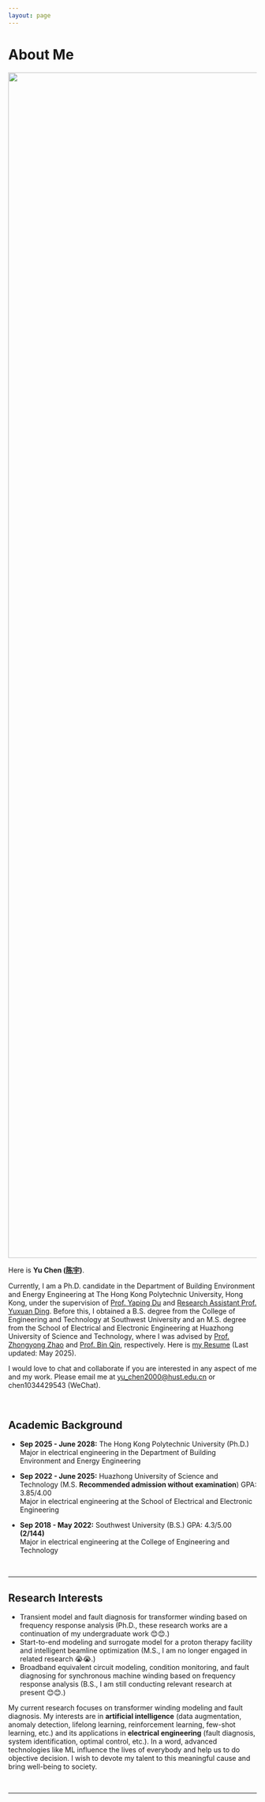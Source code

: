 ```yaml
---
layout: page
---
```


# About Me

<img src="https://hustyuchen.github.io/yuchenbig.jpg" class="floatpic" width="3200" height="2400">

Here is **Yu Chen ([陈宇](https://hustyuchen.github.io/file/CV_YuChen.pdf))**.

Currently, I am a Ph.D. candidate in the Department of Building Environment and Energy Engineering at The Hong Kong Polytechnic University, Hong Kong, under the supervision of [Prof. Yaping Du](https://www.polyu.edu.hk/beee/people/academic-staff/professor-du-yaping/) and [Research Assistant Prof. Yuxuan Ding](https://www.polyu.edu.hk/beee/people/academic-staff/dr-ding-yuxuan/). Before this, I obtained a B.S. degree from the College of Engineering and Technology at Southwest University and an M.S. degree from the School of Electrical and Electronic Engineering at Huazhong University of Science and Technology, where I was advised by [Prof. Zhongyong Zhao](http://gcjsxy.swu.edu.cn/info/1013/1634.htm) and [Prof. Bin Qin](http://faculty.hust.edu.cn/qinbin/zh_CN/index/1375399/list/index.htm), respectively. Here is [my Resume](https://hustyuchen.github.io/file/CV_YuChen.pdf) (Last updated: May 2025).

I would love to chat and collaborate if you are interested in any aspect of me and my work. Please email me at  yu_chen2000@hust.edu.cn or chen1034429543 (WeChat).

<br>

## Academic Background

- **Sep 2025 - June 2028:** The Hong Kong Polytechnic University (Ph.D.)<br>Major in electrical engineering in the Department of Building Environment and Energy Engineering<br>

- **Sep 2022 - June 2025:** Huazhong University of Science and Technology (M.S.  **Recommended admission without examination**) GPA: 3.85/4.00<br>Major in electrical engineering at the School of Electrical and Electronic Engineering<br>

- **Sep 2018 - May 2022:** Southwest University (B.S.) GPA: 4.3/5.00 **(2/144)**<br>Major in electrical engineering at the College of Engineering and Technology<br>

<br>

---

## Research Interests

- Transient model and fault diagnosis for transformer winding based on frequency response analysis (Ph.D., these research works are a continuation of my undergraduate work 😊😊.)
- Start-to-end modeling and surrogate model for a proton therapy facility and intelligent beamline optimization (M.S., I am no longer engaged in related research 😭😭.)
- Broadband equivalent circuit modeling, condition monitoring, and fault diagnosing for synchronous machine winding based on frequency response analysis (B.S., I am still conducting relevant research at present 😊😊.)

My current research focuses on transformer winding modeling and fault diagnosis. My interests are in **artificial intelligence** (data augmentation, anomaly detection, lifelong learning, reinforcement learning, few-shot learning, etc.) and its applications in **electrical engineering** (fault diagnosis, system identification, optimal control, etc.). In a word, advanced technologies like ML influence the lives of everybody and help us to do objective decision.  I wish to devote my talent to this meaningful cause and bring well-being to society.

<br>

---

